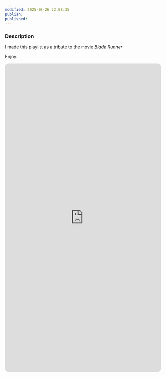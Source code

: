 ```yaml
---
modified: 2025-08-26 22:08:35
publish:
published:
---
```

### Description
I made this playlist as a tribute to the movie *Blade Runner*

Enjoy.

<iframe data-testid="embed-iframe" style="border-radius:12px" src="https://open.spotify.com/embed/playlist/7jpjnQtgQ1t862AS8vHZjI?utm_source=generator&theme=0" width="100%" height="1000" frameBorder="0" allowfullscreen="" allow="autoplay; clipboard-write; encrypted-media; fullscreen; picture-in-picture" loading="lazy"></iframe>

